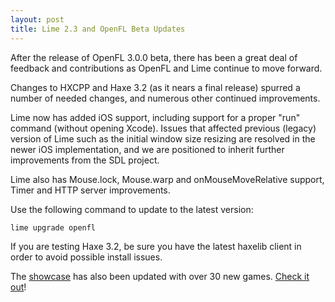 ```yaml
---
layout: post
title: Lime 2.3 and OpenFL Beta Updates
---
```


After the release of OpenFL 3.0.0 beta, there has been a great deal of feedback and contributions as OpenFL and Lime continue to move forward.

Changes to HXCPP and Haxe 3.2 (as it nears a final release) spurred a number of needed changes, and numerous other continued improvements.

Lime now has added iOS support, including support for a proper "run" command (without opening Xcode). Issues that affected previous (legacy) version of Lime such as the initial window size resizing are resolved in the newer iOS implementation, and we are positioned to inherit further improvements from the SDL project.

Lime also has Mouse.lock, Mouse.warp and onMouseMoveRelative support, Timer and HTTP server improvements.

Use the following command to update to the latest version:

```bash
lime upgrade openfl
```

If you are testing Haxe 3.2, be sure you have the latest haxelib client in order to avoid possible install issues.

The [showcase](/showcase) has also been updated with over 30 new games. [Check it out](/showcase)!
